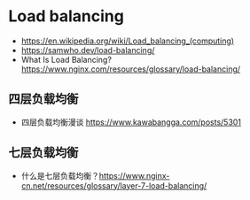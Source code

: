 # Load balancing
- https://en.wikipedia.org/wiki/Load_balancing_(computing)
- https://samwho.dev/load-balancing/
- What Is Load Balancing? https://www.nginx.com/resources/glossary/load-balancing/


## 四层负载均衡
- 四层负载均衡漫谈 https://www.kawabangga.com/posts/5301


## 七层负载均衡
- 什么是七层负载均衡？https://www.nginx-cn.net/resources/glossary/layer-7-load-balancing/

